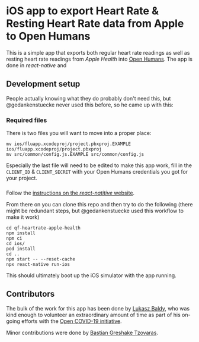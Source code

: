 # iOS app to export Heart Rate & Resting Heart Rate data from Apple to Open Humans

This is a simple app that exports both regular heart rate readings as well as resting heart rate readings from _Apple Health_ into [Open Humans](https://www.openhumans.org). The app is done in _react-native_ and

## Development setup

People actually knowing what they do probably don't need this, but @gedankenstuecke never used this before, so he came up with this:

### Required files
There is two files you will want to move into a proper place:

```
mv ios/fluapp.xcodeproj/project.pbxproj.EXAMPLE ios/fluapp.xcodeproj/project.pbxproj
mv src/common/config.js.EXAMPLE src/common/config.js
```

Especially the last file will need to be edited to make this app work, fill in the `CLIENT_ID` & `CLIENT_SECRET` with your Open Humans credentials you got for your project.

###
Follow the [instructions on the _react-natitive_ website](https://reactnative.dev/docs/environment-setup).

From there on you can clone this repo and then try to do the following (there might be redundant steps, but @gedankenstuecke used this workflow to make it work)

```
cd qf-heartrate-apple-health
npm install
npm ci
cd ios/
pod install
cd ..
npm start -- --reset-cache
npx react-native run-ios
```

This should ultimately boot up the iOS simulator with the app running.

## Contributors

The bulk of the work for this app has been done by [Lukasz Baldy](https://www.linkedin.com/in/lukasz-baldy-26318b44/),
who was kind enough to volunteer an extraordinary amount of time as part of his on-going efforts with the [Open COVID-19 initiative](https://app.jogl.io/program/opencovid19).

Minor contributions were done by [Bastian Greshake Tzovaras](https://github.com/gedankenstuecke).
